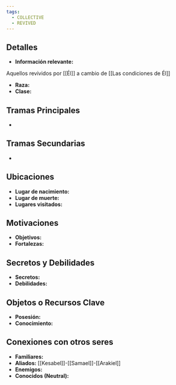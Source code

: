```yaml
---
tags:
  - COLLECTIVE
  - REVIVED
---
```

## Detalles
- **Información relevante:**

Aquellos revividos por [[Él]] a cambio de [[Las condiciones de Él]]

- **Raza:** 
- **Clase:**

## Tramas Principales
- 

## Tramas Secundarias
- 

## Ubicaciones
- **Lugar de nacimiento:**
- **Lugar de muerte:**
- **Lugares visitados:**

## Motivaciones
- **Objetivos:**
- **Fortalezas:**

## Secretos y Debilidades 
- **Secretos:**
- **Debilidades:**

## Objetos o Recursos Clave
- **Posesión:**
- **Conocimiento:**

## Conexiones con otros seres
- **Familiares:**
- **Aliados:** [[Kesabel]]-[[Samael]]-[[Arakiel]]
- **Enemigos:**
- **Conocidos (Neutral):**